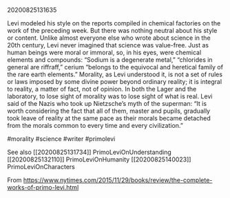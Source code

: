 20200825131635

Levi modeled his style on the reports compiled in chemical factories on the work of the preceding week. But there was nothing neutral about his style or content. Unlike almost everyone else who wrote about science in the 20th century, Levi never imagined that science was value-free. Just as human beings were moral or immoral, so, in his eyes, were chemical elements and compounds: “Sodium is a degenerate metal,” “chlorides in general are riffraff,” cerium “belongs to the equivocal and heretical family of the rare earth elements.” Morality, as Levi understood it, is not a set of rules or laws imposed by some divine power beyond ordinary reality; it is integral to reality, a matter of fact, not of opinion. In both the Lager and the laboratory, to lose sight of morality was to lose sight of what is real. Levi said of the Nazis who took up Nietzsche’s myth of the superman: “It is worth considering the fact that all of them, master and pupils, gradually took leave of reality at the same pace as their morals became detached from the morals common to every time and every civilization.”

#morality #science #writer #primolevi

See also
[[20200825131734]] PrimoLeviOnUnderstanding
[[20200825132110]] PrimoLeviOnHumanity
[[20200825140023]] PrimoLeviOnCharacters

From
https://www.nytimes.com/2015/11/29/books/review/the-complete-works-of-primo-levi.html